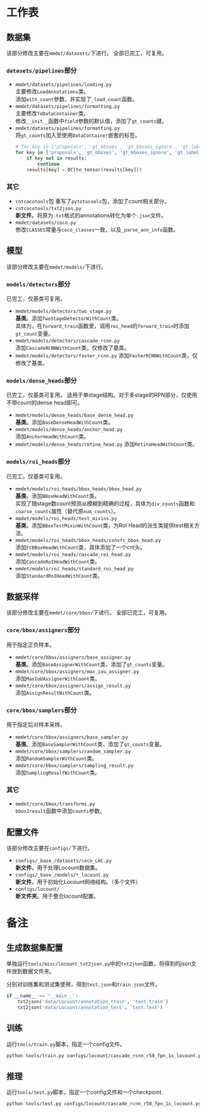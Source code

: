 # 工作表

## 数据集
该部分修改主要在`mmdet/datasets/`下进行。
全部已完工，可复用。

### `datasets/pipelines`部分
* `mmdet/datasets/pipelines/loading.py`\
  主要修改`LoadAnnotations`类。\
  添加`with_count`参数，并实现了`_load_count`函数。
* `mmdet/datasets/pipelines/formatting.py`\
  主要修改`ToDataContainer`类。\
  修改`__init__`函数中`field`参数的默认值，添加了`gt_counts`键。
* `mmdet/datasets/pipelines/formatting.py`\
  将`gt_counts`加入至使用`DataContainer`嵌套的标签。
  ```Python
  # for key in ['proposals', 'gt_bboxes', 'gt_bboxes_ignore', 'gt_labels']:
  for key in ['proposals', 'gt_bboxes', 'gt_bboxes_ignore', 'gt_labels', 'gt_counts']:
      if key not in results:
          continue
      results[key] = DC(to_tensor(results[key]))
  ```

### 其它
* `cntcocotools`包
  重写了`pytotocools`包，添加了count相关部分。
* `cntcocotools/txt2json.py`\
  **新文件**。将原为`.txt`格式的annotations转化为单个`.json`文件。
* `mmdet/datasets/coco.py`\
  修改`CLASSES`常量与`coco_classes`一致，以及`_parse_ann_info`函数。


## 模型
该部分修改主要在`mmdet/models/`下进行。

### `models/detectors`部分
已完工，仅基类可复用。
* `mmdet/models/detectors/two_stage.py`\
  **基类**。添加`TwoStageDetectorWithCount`类。\
  具体为，在`forward_train`函数里，调用`roi_head`的`forward_train`时添加`gt_count`变量。
* `mmdet/models/detectors/cascade_rcnn.py`\
  添加`CascadeRCNNWithCount`类，仅修改了基类。
* `mmdet/models/detectors/faster_rcnn.py`
  添加`FasterRCNNWithCount`类，仅修改了基类。

### `models/dense_heads`部分
已完工，仅基类可复用。
适用于单stage结构。对于多stage的RPN部分，仅使用不带count的dense head即可。
* `mmdet/models/dense_heads/base_dense_head.py`\
  **基类**。添加`BaseDenseHeadWithCount`类。
* `mmdet/models/dense_heads/anchor_head.py`\
  添加`AnchorHeadWithCount`类。
* `mmdet/models/dense_heads/retina_head.py`
  添加`RetinaHeadWithCount`类。

### `models/roi_heads`部分
已完工，仅基类可复用。
* `mmdet/models/roi_heads/bbox_heads/bbox_head.py`\
  **基类**。添加`BBoxHeadWithCount`类。\
  实现了随stage数count预测从模糊到精确的过程，具体为`div_counts`函数和`coarse_counts`属性（替代原`num_counts`）。
* `mmdet/models/roi_heads/test_mixins.py`\
  **基类**。添加`BBoxTestMixinWithCount`类，为RoI Head的派生类提供test相关方法。
* `mmdet/models/roi_heads/bbox_heads/convfc_bbox_head.py`\
  添加`FCBBoxHeadWithCount`类，具体添加了一个cnt头。
* `mmdet/models/roi_heads/cascade_roi_head.py`\
  添加`CascadeRoIHeadWithCount`类。
* `mmdet/models/roi_heads/standard_roi_head.py`\
  添加`StandardRoIHeadWithCount`类。


## 数据采样
该部分修改主要在`mmdet/core/bbox/`下进行。
全部已完工，可复用。

### `core/bbox/assigners`部分
用于指定正负样本。
* `mmdet/core/bbox/assigners/base_assigner.py`\
  **基类**。添加`BaseAssignerWithCount`类，添加了`gt_counts`变量。
* `mmdet/core/bbox/assigners/max_iou_assigner.py`\
  添加`MaxIoUAssignerWithCount`类。
* `mmdet/core/bbox/assigners/assign_result.py`\
  添加`AssignResultWithCount`类。

### `core/bbox/samplers`部分
用于指定后对样本采样。
* `mmdet/core/bbox/assigners/base_sampler.py`\
  **基类**。添加`BaseSamplerWithCount`类，添加了`gt_counts`变量。
* `mmdet/core/bbox/samplers/random_sampler.py`\
  添加`RandomSamplerWithCount`类。
* `mmdet/core/bbox/samplers/sampling_result.py`\
  添加`SamplingResultWithCount`类。

### 其它
* `mmdet/core/bbox/transforms.py`\
  `bbox2result`函数中添加`counts`参数。


## 配置文件
该部分修改主要在`configs/`下进行。
* `configs/_base_/datasets/coco_LHC.py`\
  **新文件**。用于处理Locount数据集。
* `configs/_base_/models/*_locount.py`\
  **新文件**。用于初始化Locount网络结构。（多个文件）
* `configs/locount/`\
  **新文件夹**。用于整合locount配置。

# 备注
## 生成数据集配置
单独运行`tools/misc/locount_txt2json.py`中的`txt2json`函数，将得到的json文件放到数据文件夹。

分别对训练集和测试集使用，得到`test.json`和`train.json`文件。

```Python
if __name__ == '__main__':
    txt2json('data/Locount/annotation_train', 'test.train')
    txt2json('data/Locount/annotation_test', 'test.test')
```

## 训练
运行`tools/train.py`脚本，指定一个config文件。
```sh
python tools/train.py configs/locount/cascade_rcnn_r50_fpn_1x_locount.py
```

## 推理
运行`tools/test.py`脚本，指定一个config文件和一个checkpoint.
```sh
python tools/test.py configs/locount/cascade_rcnn_r50_fpn_1x_locount.py work_dirs/cascade_rcnn_r50_fpn_1x_locount/latest.pth
```
